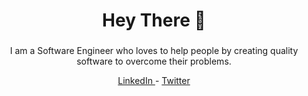 <h1 align="center">Hey There 👋</h1>

###

<p align="center">I am a Software Engineer who loves to help people by creating quality software to overcome their problems.</p>

<div align="center">
  <a href="https://linkedin.com/in/atakanzen" target="_blank">
   LinkedIn
  </a>
  -
  <a href="https://twitter.com/atakanzen_" target="_blank">
   Twitter
  </a>
</div>
